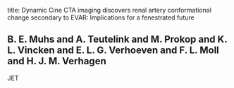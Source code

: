 title: Dynamic Cine CTA imaging discovers renal artery conformational change secondary to EVAR: Implications for a fenestrated future

## B. E. Muhs and A. Teutelink and M. Prokop and K. L. Vincken and E. L. G. Verhoeven and F. L. Moll and H. J. M. Verhagen
JET

